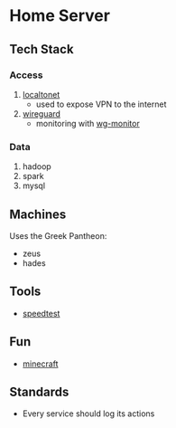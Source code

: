 # Home Server

## Tech Stack
### Access
1) [localtonet](https://localtonet.com/)
    - used to expose VPN to the internet
2) [wireguard](https://www.wireguard.com/)
    - monitoring with [wg-monitor](https://github.com/jcocozza/wg-monitor)

### Data
1) hadoop
2) spark
3) mysql

## Machines
Uses the Greek Pantheon:
- zeus
- hades

## Tools
- [speedtest](https://www.speedtest.net/apps/cli)

## Fun 
- [minecraft](https://papermc.io/)

## Standards

- Every service should log its actions

